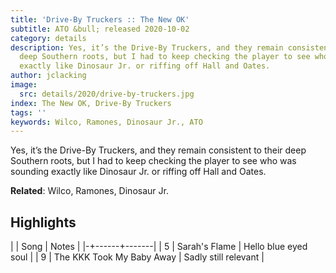 ```yaml
---
title: 'Drive-By Truckers :: The New OK'
subtitle: ATO &bull; released 2020-10-02
category: details
description: Yes, it’s the Drive-By Truckers, and they remain consistent to their
  deep Southern roots, but I had to keep checking the player to see who was sounding
  exactly like Dinosaur Jr. or riffing off Hall and Oates.
author: jclacking
image:
  src: details/2020/drive-by-truckers.jpg
index: The New OK, Drive-By Truckers
tags: ''
keywords: Wilco, Ramones, Dinosaur Jr., ATO
---
```

Yes, it’s the Drive-By Truckers, and they remain consistent to their deep Southern roots, but I had to keep checking the player to see who was sounding exactly like Dinosaur Jr. or riffing off Hall and Oates.<!--more-->

**Related**: Wilco, Ramones, Dinosaur Jr.

## Highlights

| | Song | Notes |
|-+------+-------|
| 5 | Sarah's Flame | Hello blue eyed soul |
| 9 | The KKK Took My Baby Away | Sadly still relevant |

